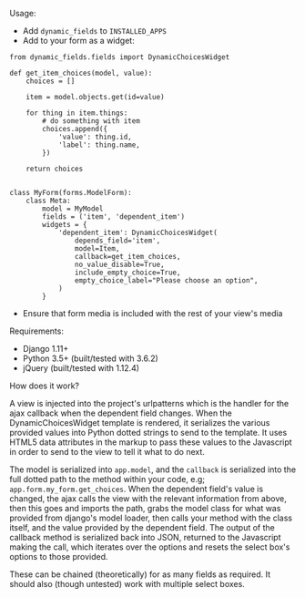 Usage:

* Add `dynamic_fields` to `INSTALLED_APPS`
* Add to your form as a widget:

```
from dynamic_fields.fields import DynamicChoicesWidget

def get_item_choices(model, value):
    choices = []

    item = model.objects.get(id=value)

    for thing in item.things:
        # do something with item
        choices.append({
            'value': thing.id,
            'label': thing.name,
        })

    return choices


class MyForm(forms.ModelForm):
    class Meta:
        model = MyModel
        fields = ('item', 'dependent_item')
        widgets = {
            'dependent_item': DynamicChoicesWidget(
                depends_field='item',
                model=Item,
                callback=get_item_choices,
                no_value_disable=True,
                include_empty_choice=True,
                empty_choice_label="Please choose an option",
            )
        }
```

* Ensure that form media is included with the rest of your view's media

Requirements:

* Django 1.11+
* Python 3.5+ (built/tested with 3.6.2)
* jQuery (built/tested with 1.12.4)

How does it work?

A view is injected into the project's urlpatterns which is the handler for the ajax callback when the dependent field changes. When the DynamicChoicesWidget template is rendered, it serializes the various provided values into Python dotted strings to send to the template. It uses HTML5 data attributes in the markup to pass these values to the Javascript in order to send to the view to tell it what to do next.

The model is serialized into `app.model`, and the `callback` is serialized into the full dotted path to the method within your code, e.g; `app.form.my_form.get_choices`. When the dependent field's value is changed, the ajax calls the view with the relevant information from above, then this goes and imports the path, grabs the model class for what was provided from django's model loader, then calls your method with the class itself, and the value provided by the dependent field. The output of the callback method is serialized back into JSON, returned to the Javascript making the call, which iterates over the options and resets the select box's options to those provided.

These can be chained (theoretically) for as many fields as required. It should also (though untested) work with multiple select boxes.
